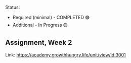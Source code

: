 Status:
- Required (minimal) - COMPLETED 🟢
- Additional - In Progress 🟡

Assignment, Week 2
----------------------------------------
Link: https://academy.growthhungry.life/unit/view/id:3001